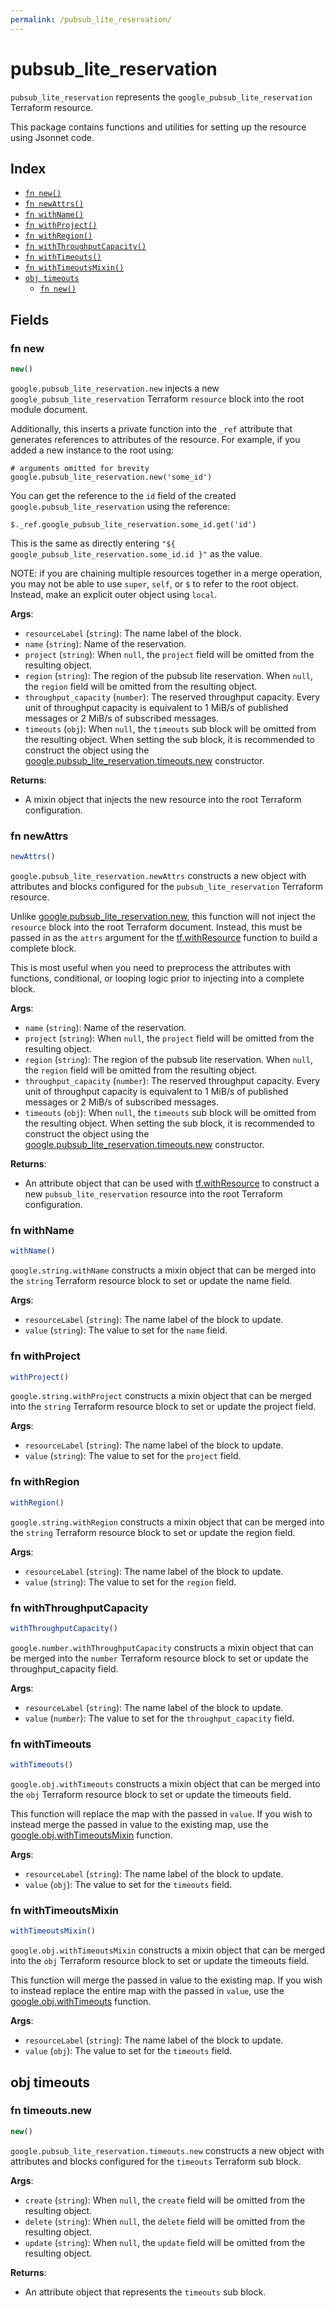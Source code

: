 ```yaml
---
permalink: /pubsub_lite_reservation/
---
```


# pubsub_lite_reservation

`pubsub_lite_reservation` represents the `google_pubsub_lite_reservation` Terraform resource.



This package contains functions and utilities for setting up the resource using Jsonnet code.


## Index

* [`fn new()`](#fn-new)
* [`fn newAttrs()`](#fn-newattrs)
* [`fn withName()`](#fn-withname)
* [`fn withProject()`](#fn-withproject)
* [`fn withRegion()`](#fn-withregion)
* [`fn withThroughputCapacity()`](#fn-withthroughputcapacity)
* [`fn withTimeouts()`](#fn-withtimeouts)
* [`fn withTimeoutsMixin()`](#fn-withtimeoutsmixin)
* [`obj timeouts`](#obj-timeouts)
  * [`fn new()`](#fn-timeoutsnew)

## Fields

### fn new

```ts
new()
```


`google.pubsub_lite_reservation.new` injects a new `google_pubsub_lite_reservation` Terraform `resource`
block into the root module document.

Additionally, this inserts a private function into the `_ref` attribute that generates references to attributes of the
resource. For example, if you added a new instance to the root using:

    # arguments omitted for brevity
    google.pubsub_lite_reservation.new('some_id')

You can get the reference to the `id` field of the created `google.pubsub_lite_reservation` using the reference:

    $._ref.google_pubsub_lite_reservation.some_id.get('id')

This is the same as directly entering `"${ google_pubsub_lite_reservation.some_id.id }"` as the value.

NOTE: if you are chaining multiple resources together in a merge operation, you may not be able to use `super`, `self`,
or `$` to refer to the root object. Instead, make an explicit outer object using `local`.

**Args**:
  - `resourceLabel` (`string`): The name label of the block.
  - `name` (`string`): Name of the reservation.
  - `project` (`string`):  When `null`, the `project` field will be omitted from the resulting object.
  - `region` (`string`): The region of the pubsub lite reservation. When `null`, the `region` field will be omitted from the resulting object.
  - `throughput_capacity` (`number`): The reserved throughput capacity. Every unit of throughput capacity is
equivalent to 1 MiB/s of published messages or 2 MiB/s of subscribed
messages.
  - `timeouts` (`obj`):  When `null`, the `timeouts` sub block will be omitted from the resulting object. When setting the sub block, it is recommended to construct the object using the [google.pubsub_lite_reservation.timeouts.new](#fn-pubsub_lite_reservationtimeoutsnew) constructor.

**Returns**:
- A mixin object that injects the new resource into the root Terraform configuration.


### fn newAttrs

```ts
newAttrs()
```


`google.pubsub_lite_reservation.newAttrs` constructs a new object with attributes and blocks configured for the `pubsub_lite_reservation`
Terraform resource.

Unlike [google.pubsub_lite_reservation.new](#fn-pubsub_lite_reservationnew), this function will not inject the `resource`
block into the root Terraform document. Instead, this must be passed in as the `attrs` argument for the
[tf.withResource](https://github.com/tf-libsonnet/core/tree/main/docs#fn-withresource) function to build a complete block.

This is most useful when you need to preprocess the attributes with functions, conditional, or looping logic prior to
injecting into a complete block.

**Args**:
  - `name` (`string`): Name of the reservation.
  - `project` (`string`):  When `null`, the `project` field will be omitted from the resulting object.
  - `region` (`string`): The region of the pubsub lite reservation. When `null`, the `region` field will be omitted from the resulting object.
  - `throughput_capacity` (`number`): The reserved throughput capacity. Every unit of throughput capacity is
equivalent to 1 MiB/s of published messages or 2 MiB/s of subscribed
messages.
  - `timeouts` (`obj`):  When `null`, the `timeouts` sub block will be omitted from the resulting object. When setting the sub block, it is recommended to construct the object using the [google.pubsub_lite_reservation.timeouts.new](#fn-pubsub_lite_reservationtimeoutsnew) constructor.

**Returns**:
  - An attribute object that can be used with [tf.withResource](https://github.com/tf-libsonnet/core/tree/main/docs#fn-withresource) to construct a new `pubsub_lite_reservation` resource into the root Terraform configuration.


### fn withName

```ts
withName()
```

`google.string.withName` constructs a mixin object that can be merged into the `string`
Terraform resource block to set or update the name field.



**Args**:
  - `resourceLabel` (`string`): The name label of the block to update.
  - `value` (`string`): The value to set for the `name` field.


### fn withProject

```ts
withProject()
```

`google.string.withProject` constructs a mixin object that can be merged into the `string`
Terraform resource block to set or update the project field.



**Args**:
  - `resourceLabel` (`string`): The name label of the block to update.
  - `value` (`string`): The value to set for the `project` field.


### fn withRegion

```ts
withRegion()
```

`google.string.withRegion` constructs a mixin object that can be merged into the `string`
Terraform resource block to set or update the region field.



**Args**:
  - `resourceLabel` (`string`): The name label of the block to update.
  - `value` (`string`): The value to set for the `region` field.


### fn withThroughputCapacity

```ts
withThroughputCapacity()
```

`google.number.withThroughputCapacity` constructs a mixin object that can be merged into the `number`
Terraform resource block to set or update the throughput_capacity field.



**Args**:
  - `resourceLabel` (`string`): The name label of the block to update.
  - `value` (`number`): The value to set for the `throughput_capacity` field.


### fn withTimeouts

```ts
withTimeouts()
```

`google.obj.withTimeouts` constructs a mixin object that can be merged into the `obj`
Terraform resource block to set or update the timeouts field.

This function will replace the map with the passed in `value`. If you wish to instead merge the
passed in value to the existing map, use the [google.obj.withTimeoutsMixin](TODO) function.

**Args**:
  - `resourceLabel` (`string`): The name label of the block to update.
  - `value` (`obj`): The value to set for the `timeouts` field.


### fn withTimeoutsMixin

```ts
withTimeoutsMixin()
```

`google.obj.withTimeoutsMixin` constructs a mixin object that can be merged into the `obj`
Terraform resource block to set or update the timeouts field.

This function will merge the passed in value to the existing map. If you wish
to instead replace the entire map with the passed in `value`, use the [google.obj.withTimeouts](TODO)
function.


**Args**:
  - `resourceLabel` (`string`): The name label of the block to update.
  - `value` (`obj`): The value to set for the `timeouts` field.


## obj timeouts



### fn timeouts.new

```ts
new()
```


`google.pubsub_lite_reservation.timeouts.new` constructs a new object with attributes and blocks configured for the `timeouts`
Terraform sub block.



**Args**:
  - `create` (`string`):  When `null`, the `create` field will be omitted from the resulting object.
  - `delete` (`string`):  When `null`, the `delete` field will be omitted from the resulting object.
  - `update` (`string`):  When `null`, the `update` field will be omitted from the resulting object.

**Returns**:
  - An attribute object that represents the `timeouts` sub block.
